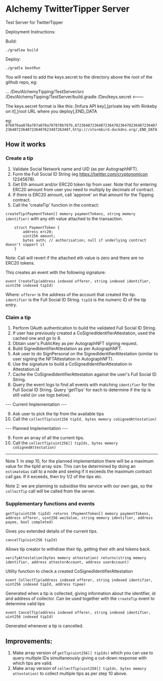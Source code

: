 # Alchemy TwitterTipper Server
Test Server for TwitterTipper

Deployment Instructions:

Build:

```./gradlew build```

Deploy:

```./gradle bootRun```

You will need to add the keys.secret to the directory above the root of the github repo, eg:

...
/Dev/AlchemyTipping/TestServer/src
/Dev/AlchemyTipping/TestServer/build.gradle 
/Dev/keys.secret  <---

The keys.secret format is like this:
[Infura API key],[private key with Rinkeby on it],[root URL where you deploy],END_DATA

eg:
```876876aa878a787a878a787878b787b,87236487236487236478236478236487236487236487236487236487623487263487,http:///stormbird.duckdns.org/,END_DATA```


## How it works

### Create a tip

1. Validate Social Network name and UID (as per AutographNFT).
2. Form the Full Social ID String (eg https://twitter.com/cryptonomicon 12345678).
3. Get Eth amount and/or ERC20 token tip from user. Note that for entering ERC20 amount from user you need to multiply by decimals of contract.
4. If there is ERC20 amount, call 'approve' on that amount for the Tipping contract.
5. Call the 'createTip' function in the contract:

```createTip(PaymentToken[] memory paymentTokens, string memory identifier)``` with any eth value attached to the transaction.

```
    struct PaymentToken {
        address erc20; 
        uint256 amount;
        bytes auth; // authorisation; null if underlying contract doesn't support it
    }
```	

Note: Call will revert if the attached eth value is zero and there are no ERC20 tokens.

This creates an event with the following signature:

```event CreateTip(address indexed offerer, string indexed identifier, uint256 indexed tipId)```

Where: 
```offerer``` is the address of the account that created the tip.
```identifier``` is the Full Social ID String.
```tipId``` is the numeric ID of the tip entry.


### Claim a tip

1. Perform OAuth authentication to build the validated Full Social ID String.
2. If user has previously created a CoSignedIdentifierAttestation, used the cached one and go to 8.
3. Obtain user's PublicKey as per AutographNFT signing request.
4. Build SignedIdentifierAttestation as per AutographNFT.
5. Ask user to do SignPersonal on the SignedIdentifierAttestation (similar to user signing the NFTAttestation in AutographNFT).
6. Use the signature to build a CoSignedIdentifierAttestation in Attestation.id
7. Cache the CoSignedIdentifierAttestation against the user's Full Social ID String.
8. Query the event logs to find all events with matching ```identifier``` for the Full Social ID String. Query 'getTips' for each to determine if the tip is still valid (or use logs below).

--- Current Implementation ---

9. Ask user to pick the tip from the available tips
10. Call the ```collectTip(uint256 tipId, bytes memory coSignedAttestation)```

--- Planned Implementation ---

9. Form an array of all the current tips.
10. Call the ```collectTip(uint256[] tipIds, bytes memory coSignedAttestation)```
---

Note 1: In step 10, for the planned implementation there will be a maximum value for the tipId array size. 
This can be determined by doing an ```estimateGas``` call to a node and seeing if it exceeds the maximum contract call gas. If it exceeds, then try 1/2 of the tips etc.

Note 2: we are planning to subsidise this service with our own gas, so the ```collectTip``` call will be called from the server.

### Supplementary functions and events
```getTip(uint256 tipId) returns (PaymentToken[] memory paymentTokens, address offerer, uint256 weiValue, string memory identifier, address payee, bool completed)```

 Gives you extended details of the current tips.

```cancelTip(uint256 tipId)```

 Allows tip creator to withdraw their tip, getting their eth and tokens back.
 
```verifyAttestation(bytes memory attestation) returns(string memory identifier, address attestorAccount, address userAccount)```
 
 Utility function to check a created CoSignedIdentifierAttestation
 
```event CollectTip(address indexed offerer, string indexed identifier, uint256 indexed tipId, address tipee)```

 Generated when a tip is collected, giving information about the identifier, id and address of collector. Can be used together with the ```createTip``` event to determine valid tips
 
```event CancelTip(address indexed offerer, string indexed identifier, uint256 indexed tipId)```

 Generated whenever a tip is cancelled.
 
## Improvements:
 
1. Make array version of ```getTip(uint256[] tipIds)``` which you can use to query multiple IDs simultaneously giving a cut-down response with which tips are valid.
2. Make array version of ```collectTip(uint256[] tipIds, bytes memory attestation)``` to collect multiple tips as per step 10 above.
